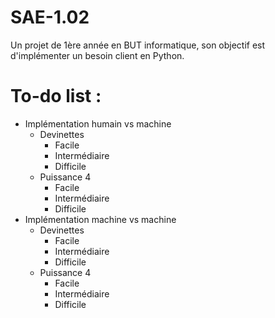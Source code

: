 # SAE-1.02
Un projet de 1ère année en BUT informatique, son objectif est d'implémenter un besoin client en Python.
# To-do list :
  - Implémentation humain vs machine
      - Devinettes
          - Facile
          - Intermédiaire
          - Difficile
      - Puissance 4
          - Facile
          - Intermédiaire
          - Difficile
  - Implémentation machine vs machine
      - Devinettes
          - Facile
          - Intermédiaire
          - Difficile
      - Puissance 4
          - Facile
          - Intermédiaire
          - Difficile
